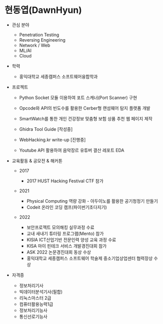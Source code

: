 
<!---
defaulthyun/defaulthyun is a ✨ special ✨ repository because its `README.md` (this file) appears on your GitHub profile.
You can click the Preview link to take a look at your changes.
--->

<h1>현동엽(DawnHyun)</h1>

- 관심 분야
  -  Penetration Testing 
  -  Reversing Engineering
  -  Network / Web
  -  ML/AI
  -  Cloud
  
- 학력
  - 홍익대학교 세종캠퍼스 소프트웨어융합학과

- 프로젝트
    
  - Python Socket 모듈 이용하여 포트 스캐너(Port Scanner) 구현
    
  - Opcode와 API의 빈도수를 활용한 Cerber형 랜섬웨어 탐지 플랫폼 개발

  - SmartWatch를 통한 개인 건강정보 맞춤형 보험 상품 추천 웹 페이지 제작

  - Ghidra Tool Guide [작성중]

  - WebHacking.kr write-up [진행중]

  - Youtube API 활용하여 음악장르 유튜버 결산 레포트 EDA


- 교육활동 & 공모전 & 해커톤
  - 2017 
    - 2017 HUST Hacking Festival CTF 참가 
    
  - 2021
    - Physical Computing 역량 강화 - 아두이노를 활용한 공기청정기 만들기
    - Codeit 온라인 코딩 캠프(파이썬기초다지기)

  - 2022 
    - 보안프로젝트 모의해킹 실무과정 수료
    - 교내 새내기 튜터링 프로그램(Mento) 참가
    - KISIA ICT산업기반 전문인력 양성 교육 과정 수료
    - KISA 마이 핀테크 서비스 개발경진대회 참가
    - ASK 2022 논문경진대회 동상 수상
    - 홍익대학교 세종캠퍼스 소프트웨어 학술제 중소기업상업센터 협력장상 수상


- 자격증 
  -  정보처리기사
  -  빅데이터분석기사(필합)
  -  리눅스마스터 2급
  -  컴퓨터활용능력1급
  -  정보처리기능사
  -  통신선로기능사
